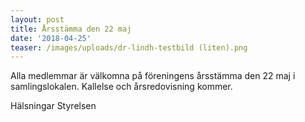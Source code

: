 ```yaml
---
layout: post
title: Årsstämma den 22 maj
date: '2018-04-25'
teaser: /images/uploads/dr-lindh-testbild (liten).png
---
```

Alla medlemmar är välkomna på föreningens årsstämma den 22 maj i samlingslokalen. Kallelse och årsredovisning kommer.

Hälsningar Styrelsen
